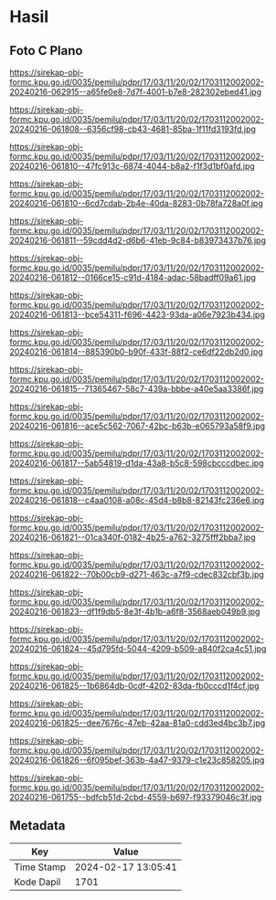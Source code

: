 # Hasil

## Foto C Plano

https://sirekap-obj-formc.kpu.go.id/0035/pemilu/pdpr/17/03/11/20/02/1703112002002-20240216-062915--a65fe0e8-7d7f-4001-b7e8-282302ebed41.jpg

https://sirekap-obj-formc.kpu.go.id/0035/pemilu/pdpr/17/03/11/20/02/1703112002002-20240216-061808--6356cf98-cb43-4681-85ba-1f11fd3193fd.jpg

https://sirekap-obj-formc.kpu.go.id/0035/pemilu/pdpr/17/03/11/20/02/1703112002002-20240216-061810--47fc913c-6874-4044-b8a2-f1f3d1bf0afd.jpg

https://sirekap-obj-formc.kpu.go.id/0035/pemilu/pdpr/17/03/11/20/02/1703112002002-20240216-061810--6cd7cdab-2b4e-40da-8283-0b78fa728a0f.jpg

https://sirekap-obj-formc.kpu.go.id/0035/pemilu/pdpr/17/03/11/20/02/1703112002002-20240216-061811--59cdd4d2-d6b6-41eb-9c84-b83973437b76.jpg

https://sirekap-obj-formc.kpu.go.id/0035/pemilu/pdpr/17/03/11/20/02/1703112002002-20240216-061812--0166ce15-c91d-4184-adac-58badff09a61.jpg

https://sirekap-obj-formc.kpu.go.id/0035/pemilu/pdpr/17/03/11/20/02/1703112002002-20240216-061813--bce54311-f696-4423-93da-a06e7923b434.jpg

https://sirekap-obj-formc.kpu.go.id/0035/pemilu/pdpr/17/03/11/20/02/1703112002002-20240216-061814--885390b0-b90f-433f-88f2-ce6df22db2d0.jpg

https://sirekap-obj-formc.kpu.go.id/0035/pemilu/pdpr/17/03/11/20/02/1703112002002-20240216-061815--71365467-58c7-439a-bbbe-a40e5aa3386f.jpg

https://sirekap-obj-formc.kpu.go.id/0035/pemilu/pdpr/17/03/11/20/02/1703112002002-20240216-061816--ace5c562-7067-42bc-b63b-e065793a58f9.jpg

https://sirekap-obj-formc.kpu.go.id/0035/pemilu/pdpr/17/03/11/20/02/1703112002002-20240216-061817--5ab54819-d1da-43a8-b5c8-598cbcccdbec.jpg

https://sirekap-obj-formc.kpu.go.id/0035/pemilu/pdpr/17/03/11/20/02/1703112002002-20240216-061818--c4aa0108-a08c-45d4-b8b8-82143fc236e6.jpg

https://sirekap-obj-formc.kpu.go.id/0035/pemilu/pdpr/17/03/11/20/02/1703112002002-20240216-061821--01ca340f-0182-4b25-a762-3275fff2bba7.jpg

https://sirekap-obj-formc.kpu.go.id/0035/pemilu/pdpr/17/03/11/20/02/1703112002002-20240216-061822--70b00cb9-d271-463c-a7f9-cdec832cbf3b.jpg

https://sirekap-obj-formc.kpu.go.id/0035/pemilu/pdpr/17/03/11/20/02/1703112002002-20240216-061823--df1f9db5-8e3f-4b1b-a6f8-3568aeb049b9.jpg

https://sirekap-obj-formc.kpu.go.id/0035/pemilu/pdpr/17/03/11/20/02/1703112002002-20240216-061824--45d795fd-5044-4209-b509-a840f2ca4c51.jpg

https://sirekap-obj-formc.kpu.go.id/0035/pemilu/pdpr/17/03/11/20/02/1703112002002-20240216-061825--1b6864db-0cdf-4202-83da-fb0cccd1f4cf.jpg

https://sirekap-obj-formc.kpu.go.id/0035/pemilu/pdpr/17/03/11/20/02/1703112002002-20240216-061825--dee7676c-47eb-42aa-81a0-cdd3ed4bc3b7.jpg

https://sirekap-obj-formc.kpu.go.id/0035/pemilu/pdpr/17/03/11/20/02/1703112002002-20240216-061826--6f095bef-363b-4a47-9379-c1e23c858205.jpg

https://sirekap-obj-formc.kpu.go.id/0035/pemilu/pdpr/17/03/11/20/02/1703112002002-20240216-061755--bdfcb51d-2cbd-4559-b697-f93379046c3f.jpg


## Metadata

| Key        | Value               |
| ---------- | ------------------- |
| Time Stamp | 2024-02-17 13:05:41 |
| Kode Dapil | 1701                |



